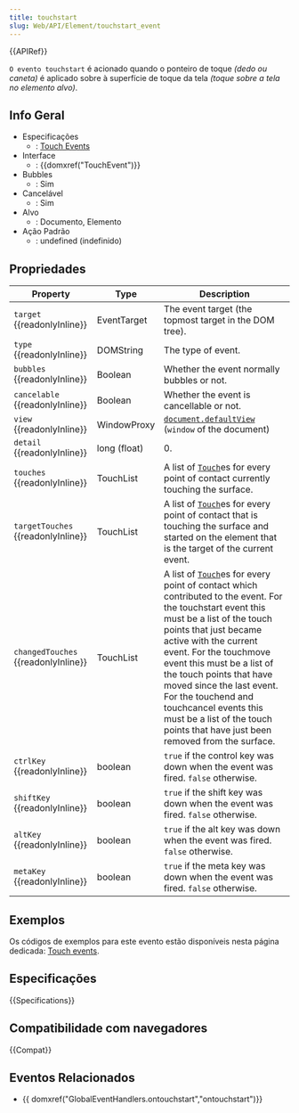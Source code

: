 ```yaml
---
title: touchstart
slug: Web/API/Element/touchstart_event
---
```


{{APIRef}}

`O evento touchstart` é acionado quando o ponteiro de toque _(dedo ou caneta)_ é aplicado sobre à superfície de toque da tela _(toque sobre a tela no elemento alvo)_.

## Info Geral

- Especificações
  - : [Touch Events](http://w3c.github.io/touch-events/#event-touchstart)
- Interface
  - : {{domxref("TouchEvent")}}
- Bubbles
  - : Sim
- Cancelável
  - : Sim
- Alvo
  - : Documento, Elemento
- Ação Padrão
  - : undefined (indefinido)

## Propriedades

| Property                            | Type         | Description                                                                                                                                                                                                                                                                                                                                                                                                                                                      |
| ----------------------------------- | ------------ | ---------------------------------------------------------------------------------------------------------------------------------------------------------------------------------------------------------------------------------------------------------------------------------------------------------------------------------------------------------------------------------------------------------------------------------------------------------------- |
| `target` {{readonlyInline}}         | EventTarget  | The event target (the topmost target in the DOM tree).                                                                                                                                                                                                                                                                                                                                                                                                           |
| `type` {{readonlyInline}}           | DOMString    | The type of event.                                                                                                                                                                                                                                                                                                                                                                                                                                               |
| `bubbles` {{readonlyInline}}        | Boolean      | Whether the event normally bubbles or not.                                                                                                                                                                                                                                                                                                                                                                                                                       |
| `cancelable` {{readonlyInline}}     | Boolean      | Whether the event is cancellable or not.                                                                                                                                                                                                                                                                                                                                                                                                                         |
| `view` {{readonlyInline}}           | WindowProxy  | [`document.defaultView`](/pt-BR/docs/Web/API/Document/defaultView) (`window` of the document)                                                                                                                                                                                                                                                                                                                                                                    |
| `detail` {{readonlyInline}}         | long (float) | 0.                                                                                                                                                                                                                                                                                                                                                                                                                                                               |
| `touches` {{readonlyInline}}        | TouchList    | A list of [`Touch`](/pt-BR/docs/Web/API/Touch)es for every point of contact currently touching the surface.                                                                                                                                                                                                                                                                                                                                                      |
| `targetTouches` {{readonlyInline}}  | TouchList    | A list of [`Touch`](/pt-BR/docs/Web/API/Touch)es for every point of contact that is touching the surface and started on the element that is the target of the current event.                                                                                                                                                                                                                                                                                     |
| `changedTouches` {{readonlyInline}} | TouchList    | A list of [`Touch`](/pt-BR/docs/Web/API/Touch)es for every point of contact which contributed to the event. For the touchstart event this must be a list of the touch points that just became active with the current event. For the touchmove event this must be a list of the touch points that have moved since the last event. For the touchend and touchcancel events this must be a list of the touch points that have just been removed from the surface. |
| `ctrlKey` {{readonlyInline}}        | boolean      | `true` if the control key was down when the event was fired. `false` otherwise.                                                                                                                                                                                                                                                                                                                                                                                  |
| `shiftKey` {{readonlyInline}}       | boolean      | `true` if the shift key was down when the event was fired. `false` otherwise.                                                                                                                                                                                                                                                                                                                                                                                    |
| `altKey` {{readonlyInline}}         | boolean      | `true` if the alt key was down when the event was fired. `false` otherwise.                                                                                                                                                                                                                                                                                                                                                                                      |
| `metaKey` {{readonlyInline}}        | boolean      | `true` if the meta key was down when the event was fired. `false` otherwise.                                                                                                                                                                                                                                                                                                                                                                                     |

## Exemplos

Os códigos de exemplos para este evento estão disponíveis nesta página dedicada: [Touch events](/pt-BR/docs/DOM/Touch_events).

## Especificações

{{Specifications}}

## Compatibilidade com navegadores

{{Compat}}

## Eventos Relacionados

- {{ domxref("GlobalEventHandlers.ontouchstart","ontouchstart")}}
